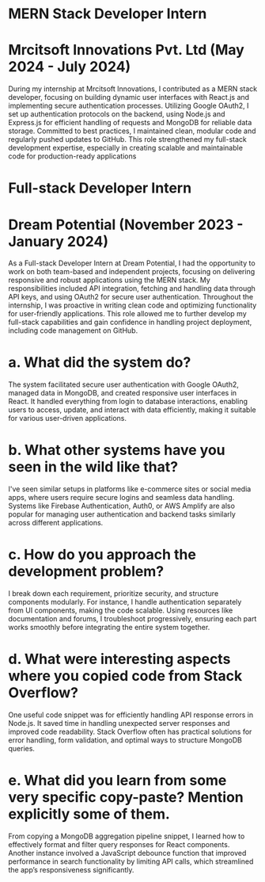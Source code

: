 # MERN Stack Developer Intern
# Mrcitsoft Innovations Pvt. Ltd (May 2024 - July 2024)
 During my internship at Mrcitsoft Innovations, I contributed as a MERN stack developer, focusing on building dynamic user interfaces with React.js and implementing secure authentication processes. Utilizing Google OAuth2, I set up authentication protocols on the backend, using Node.js and Express.js for efficient handling of requests and MongoDB for reliable data storage. Committed to best practices, I maintained clean, modular code and regularly pushed updates to GitHub. This role strengthened my full-stack development expertise, especially in creating scalable and maintainable code for production-ready applications


# Full-stack Developer Intern
# Dream Potential (November 2023 - January 2024)
As a Full-stack Developer Intern at Dream Potential, I had the opportunity to work on both team-based and independent projects, focusing on delivering responsive and robust applications using the MERN stack. My responsibilities included API integration, fetching and handling data through API keys, and using OAuth2 for secure user authentication. Throughout the internship, I was proactive in writing clean code and optimizing functionality for user-friendly applications. This role allowed me to further develop my full-stack capabilities and gain confidence in handling project deployment, including code management on GitHub.


# a. What did the system do?
The system facilitated secure user authentication with Google OAuth2, managed data in MongoDB, and created responsive user interfaces in React. It handled everything from login to database interactions, enabling users to access, update, and interact with data efficiently, making it suitable for various user-driven applications.

# b. What other systems have you seen in the wild like that?
I've seen similar setups in platforms like e-commerce sites or social media apps, where users require secure logins and seamless data handling. Systems like Firebase Authentication, Auth0, or AWS Amplify are also popular for managing user authentication and backend tasks similarly across different applications.

# c. How do you approach the development problem?
I break down each requirement, prioritize security, and structure components modularly. For instance, I handle authentication separately from UI components, making the code scalable. Using resources like documentation and forums, I troubleshoot progressively, ensuring each part works smoothly before integrating the entire system together.

# d. What were interesting aspects where you copied code from Stack Overflow?
One useful code snippet was for efficiently handling API response errors in Node.js. It saved time in handling unexpected server responses and improved code readability. Stack Overflow often has practical solutions for error handling, form validation, and optimal ways to structure MongoDB queries.

# e. What did you learn from some very specific copy-paste? Mention explicitly some of them.
From copying a MongoDB aggregation pipeline snippet, I learned how to effectively format and filter query responses for React components. Another instance involved a JavaScript debounce function that improved performance in search functionality by limiting API calls, which streamlined the app’s responsiveness significantly.









